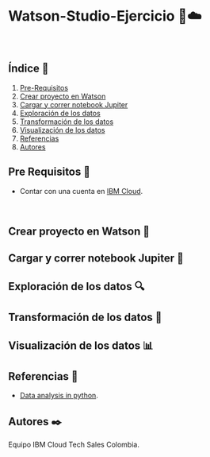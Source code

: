# Watson-Studio-Ejercicio :robot::cloud:

<br />

## Índice  📰
1. [Pre-Requisitos](#pre-requisitos-pencil)
2. [Crear proyecto en Watson](#Crear-proyecto-en-Watson-open_file_folder)
3. [Cargar y correr notebook Jupiter](#Cargar-y-correr-notebook-Jupiter-closed_book)
4. [Exploración de los datos](#Exploración-de-los-datos-mag)
5. [Transformación de los datos](#Transformación-de-los-datos-arrows_counterclockwise)
6. [Visualización de los datos](#Visualización-de-los-datos-bar_chart)
7. [Referencias](#Referencias-book)
8. [Autores](#Autores-black_nib)

## Pre Requisitos :pencil:
* Contar con una cuenta en <a href="https://cloud.ibm.com/"> IBM Cloud</a>.
<br />

## Crear proyecto en Watson :open_file_folder:

## Cargar y correr notebook Jupiter :closed_book:

## Exploración de los datos :mag:

## Transformación de los datos :arrows_counterclockwise:

## Visualización de los datos :bar_chart:

## Referencias :book:
* [Data analysis in python](https://developer.ibm.com/learningpaths/data-analysis-using-python/data-analysis-in-python-using-pandas/).

## Autores :black_nib:
Equipo IBM Cloud Tech Sales Colombia.
<br />

